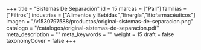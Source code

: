 +++
title = "Sistemas De Separación"
id = 15
marcas = ["Pall"]
familias = ["Filtros"]
industrias = ["Alimentos y Bebidas","Energía","Biofarmacéuticos"]
imagen = "/v1530797588/productos/original-sistemas-de-separacion.png"
catalogo = "/catalogos/original-sistemas-de-separacion.pdf"
meta_description = ""
meta_keywords = ""
weight = 15
draft = false
taxonomyCover = false
+++

